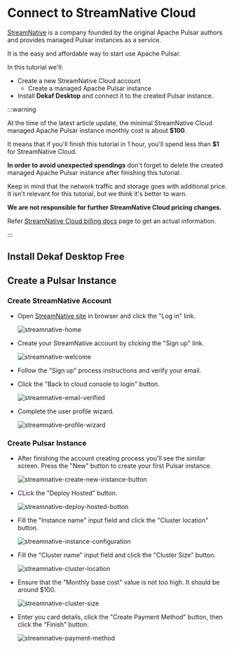 # Connect to StreamNative Cloud

[StreamNative](https://streamnative.io) is a company founded by the original Apache Pulsar authors and provides managed Pulsar instances as a service.

It is the easy and affordable way to start use Apache Pulsar.

In this tutorial we'll:

- Create a new StreamNative Cloud account
  - Create a managed Apache Pulsar instance
- Install **Dekaf Desktop** and connect it to the created Pulsar instance.

:::warning

At the time of the latest article update, the minimal StreamNative Cloud managed Apache Pulsar instance monthly cost is about **$100**.

It means that if you'll finish this tutorial in 1 hour, you'll spend less than **$1** for StreamNative Cloud.

**In order to avoid unexpected spendings** don't forget to delete the created managed Apache Pulsar instance after finishing this tutorial.

Keep in mind that the network traffic and storage goes with additional price. It isn't relevant for this tutorial, but we think it's better to warn.

**We are not responsible for further StreamNative Cloud pricing changes.**

Refer [StreamNative Cloud billing docs](https://docs.streamnative.io/docs/billing-overview) page to get an actual information.

:::

## Install Dekaf Desktop Free

## Create a Pulsar Instance

### Create StreamNative Account

- Open [StreamNative site](https://streamnative.io/) in browser and click the "Log in" link.

  ![streamnative-home](./img/streamnative-home.png)

- Create your StreamNative account by clicking the "Sign up" link.

  ![streamnative-welcome](./img/streamnative-welcome.png)

- Follow the "Sign up" process instructions and verify your email.

- Click the "Back to cloud console to login" button.

  ![streamnative-email-verified](./img/streamnative-email-verified.png)

- Complete the user profile wizard.

  ![streamnative-profile-wizard](./img/streamnative-profile-wizard.png)

### Create Pulsar Instance

- After finishing the account creating process you'll see the similar screen. Press the "New" button to create your first Pulsar instance.

  ![streamnative-create-new-instance-button](./img/streamnative-create-new-instance-button.png)

- CLick the "Deploy Hosted" button.

  ![streamnative-deploy-hosted-button](./img/streamnative-deploy-hosted-button.png)

- Fill the "Instance name" input field and click the "Cluster location" button.

  ![streamnative-instance-configuration](./img/streamnative-instance-configuration.png)

- Fill the "Cluster name" input field and click the "Cluster Size" button.

  ![streamnative-cluster-location](./img/streamnative-cluster-location.png)

- Ensure that the "Monthly base cost" value is not too high. It should be around $100.

  ![streamnative-cluster-size](./img/streamnative-cluster-size.png)

- Enter you card details, click the "Create Payment Method" button, then click the "Finish" button.

  ![streamnative-payment-method](./img/streamnative-payment-method.png)





